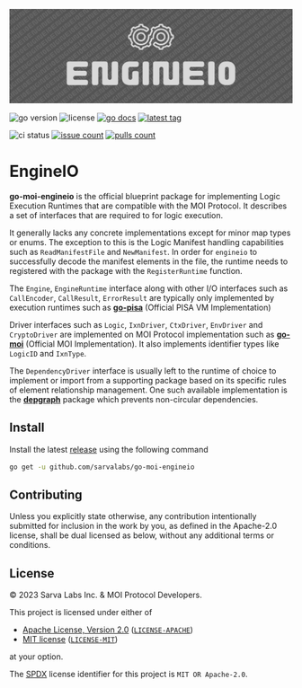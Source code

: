 ![banner](.github/banner.png)

[godoclink]: https://godoc.org/github.com/sarvalabs/go-moi-engineio
[latestrelease]: https://github.com/sarvalabs/go-moi-engineio/releases/latest
[issueslink]: https://github.com/sarvalabs/go-moi-engineio/issues
[pullslink]: https://github.com/sarvalabs/go-moi-engineio/pulls

![go version](https://img.shields.io/github/go-mod/go-version/sarvalabs/go-moi-engineio?style=for-the-badge)
![license](https://img.shields.io/badge/license-MIT%2FApache--2.0-informational?style=for-the-badge)
[![go docs](http://img.shields.io/badge/go-documentation-blue.svg?style=for-the-badge)][godoclink]
[![latest tag](https://img.shields.io/github/v/tag/sarvalabs/go-moi-engineio?color=blue&label=latest%20tag&sort=semver&style=for-the-badge)][latestrelease]

![ci status](https://img.shields.io/github/actions/workflow/status/sarvalabs/go-moi-engineio/ci.yaml?label=CI&style=for-the-badge)
[![issue count](https://img.shields.io/github/issues/sarvalabs/go-moi-engineio?style=for-the-badge&color=yellow)][issueslink]
[![pulls count](https://img.shields.io/github/issues-pr/sarvalabs/go-moi-engineio?style=for-the-badge&color=brightgreen)][pullslink]

# EngineIO
**go-moi-engineio** is the official blueprint package for implementing Logic Execution Runtimes that are 
compatible with the MOI Protocol. It describes a set of interfaces that are required to for logic execution.

It generally lacks any concrete implementations except for minor map types or enums. The exception 
to this is the Logic Manifest handling capabilities such as `ReadManifestFile` and `NewManifest`.
In order for `engineio` to successfully decode the manifest elements in the file, the runtime needs 
to registered with the package with the `RegisterRuntime` function.

The `Engine`, `EngineRuntime` interface along with other I/O interfaces such as `CallEncoder`, `CallResult`, 
`ErrorResult` are typically only implemented by execution runtimes such as  [**go-pisa**](https://github.com/sarvalabs/go-pisa) 
(Official PISA VM Implementation)

Driver interfaces such as `Logic`, `IxnDriver`, `CtxDriver`, `EnvDriver` and `CryptoDriver` are implemented
on MOI Protocol implementation such as [**go-moi**](https://github.com/sarvalabs/go-moi) (Official MOI Implementation). 
It also implements identifier types like `LogicID` and `IxnType`.

The `DependencyDriver` interface is usually left to the runtime of choice to implement or import from a supporting
package based on its specific rules of element relationship management. One such available implementation is the 
[**depgraph**](https://github.com/manishmeganathan/depgraph) package which prevents non-circular dependencies.

## Install
Install the latest [release](https://github.com/sarvalabs/go-moi-engineio/releases) using the following command
```sh
go get -u github.com/sarvalabs/go-moi-engineio
```

## Contributing
Unless you explicitly state otherwise, any contribution intentionally submitted
for inclusion in the work by you, as defined in the Apache-2.0 license, shall be
dual licensed as below, without any additional terms or conditions.

## License
&copy; 2023 Sarva Labs Inc. & MOI Protocol Developers.

This project is licensed under either of
- [Apache License, Version 2.0](https://www.apache.org/licenses/LICENSE-2.0) ([`LICENSE-APACHE`](LICENSE-APACHE))
- [MIT license](https://opensource.org/licenses/MIT) ([`LICENSE-MIT`](LICENSE-MIT))

at your option.

The [SPDX](https://spdx.dev) license identifier for this project is `MIT OR Apache-2.0`.
